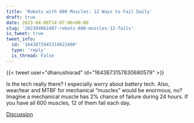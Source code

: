 ```yaml
---
title: 'Robots with 600 Muscles: 12 Ways to Fail Daily'
draft: true
date: 2023-04-06T14:07:06+00:00
slug: '202304061407-robots-600-muscles-12-fails'
is_tweet: true
tweet_info:
  id: '1643872945314623490'
  type: 'reply'
  is_thread: False
---
```




{{< tweet user="dhanushisrad" id="1643673157830680579" >}}

Is the tech really there? I especially worry about battery tech. Also, wear/tear and MTBF for mechanical “muscles” would be enormous, no? Imagine a mechanical muscle has 2% chance of failure during 24 hours.  If you have all 600 muscles, 12 of them fail each day.

[Discussion](https://x.com/sytelus/status/1643872945314623490)
